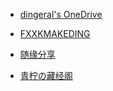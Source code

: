 <!-- - [琉璃](https://share.dingeral.workers.dev/) by dingeral -->

- [dingeral's OneDrive](https://goodshare.dingeral.com/)

- [FXXKMAKEDING](https://node4.mkdmirror.workers.dev/)

- [随缘分享](https://syfx.herokuapp.com/syfx)

- [青柠の藏经阁](https://spcn.cyanlemon.net/onedrive/)